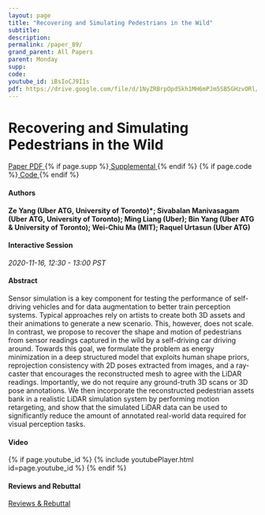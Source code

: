 ```yaml
---
layout: page
title: "Recovering and Simulating Pedestrians in the Wild"
subtitle: 
description:
permalink: /paper_89/
grand_parent: All Papers
parent: Monday
supp: 
code: 
youtube_id: iBsIoCJ9I1s
pdf: https://drive.google.com/file/d/1NyZRBrpOpdSkh1MH6mPJm5SB5GHzvORl/view
---
```


# Recovering and Simulating Pedestrians in the Wild

<a href="https://drive.google.com/file/d/1NyZRBrpOpdSkh1MH6mPJm5SB5GHzvORl/view" target="_blank" rel="noopener noreferrer" class="btn btn-blue"><i class="fa fa-file-text-o" aria-hidden="true"></i> Paper PDF </a> {% if page.supp %}<a href="" target="_blank" rel="noopener noreferrer" class="btn btn-green"><i class="fa fa-file-text-o" aria-hidden="true"></i> Supplemental </a>{% endif %} {% if page.code %}<a href="" target="_blank" rel="noopener noreferrer" class="btn"><i class="fa fa-github" aria-hidden="true"></i> Code </a>{% endif %} 

#### Authors
**Ze Yang (Uber ATG, University of Toronto)*; Sivabalan Manivasagam (Uber ATG, University of Toronto); Ming Liang (Uber); Bin Yang (Uber ATG & University of Toronto); Wei-Chiu Ma (MIT); Raquel Urtasun (Uber ATG)**

#### Interactive Session
*2020-11-16, 12:30 - 13:00 PST* 

#### Abstract
Sensor simulation is a key component for testing the performance of self-driving vehicles and for data augmentation to better train perception systems. Typical approaches rely on artists to create both 3D assets and their animations to generate a new scenario. This, however, does not scale. In contrast, we propose to recover the shape and motion of pedestrians from sensor readings captured in the wild by a self-driving car driving around. Towards this goal, we formulate the problem as energy minimization in a deep structured model that exploits human shape priors, reprojection consistency with 2D poses extracted from images, and a ray-caster that encourages the reconstructed mesh to agree with the LiDAR readings. Importantly, we do not require any ground-truth 3D scans or 3D pose annotations. We then incorporate the reconstructed pedestrian assets bank in a realistic LiDAR simulation system by performing motion retargeting, and show that the simulated LiDAR data can be used to significantly reduce the amount of annotated real-world data required for visual perception tasks.

#### Video
{% if page.youtube_id %}
{% include youtubePlayer.html id=page.youtube_id %}
{% endif %}

#### Reviews and Rebuttal
<a href="https://drive.google.com/file/d/1eRYwxwov1ZasxsciG4cDzeir9gcSqnoZ/view" target="_blank" rel="noopener noreferrer" class="btn btn-purple"><i class="fa fa-pencil-square-o" aria-hidden="true"></i> Reviews & Rebuttal </a>

